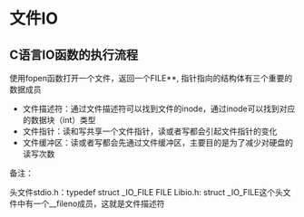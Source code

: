 # 文件IO

## C语言IO函数的执行流程

使用fopen函数打开一个文件，返回一个FILE**, 指针指向的结构体有三个重要的数据成员

-   文件描述符：通过文件描述符可以找到文件的inode，通过inode可以找到对应的数据块（int）类型
-   文件指针：读和写共享一个文件指针，读或者写都会引起文件指针的变化
-   文件缓冲区：读或者写都会先通过文件缓冲区，主要目的是为了减少对硬盘的读写次数

备注：

头文件stdio.h：typedef struct _IO_FILE FILE
Libio.h: struct _IO_FILE这个头文件中有一个__fileno成员，这就是文件描述符

